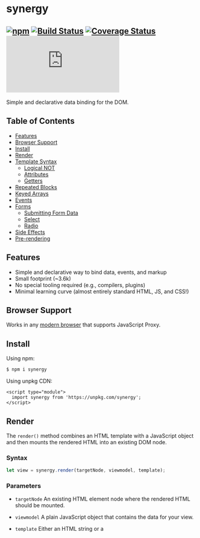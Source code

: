 # synergy

## [![npm](https://img.shields.io/npm/v/synergy.svg)](http://npm.im/synergy) [![Build Status](https://travis-ci.com/defx/synergy.svg?branch=master)](https://travis-ci.com/defx/synergy) [![Coverage Status](https://coveralls.io/repos/github/defx/synergy/badge.svg?branch=master)](https://coveralls.io/github/defx/synergy?branch=master) [![gzip size](https://img.badgesize.io/https://unpkg.com/synergy/dist/synergy.min.js?compression=gzip&label=gzip)]()

Simple and declarative data binding for the DOM.

## Table of Contents

- [Features](#features)
- [Browser Support](#browser-support)
- [Install](#install)
- [Render](#render)
- [Template Syntax](#template-syntax)
  - [Logical NOT](#logical-not)
  - [Attributes](#attributes)
  - [Getters](#getters)
- [Repeated Blocks](#repeated-blocks)
- [Keyed Arrays](#keyed-arrays)
- [Events](#events)
- [Forms](#forms)
  - [Submitting Form Data](#submitting-form-data)
  - [Select](#select)
  - [Radio](#radio)
- [Side Effects](#side-effects)
- [Pre-rendering](#pre-rendering)

## Features

- Simple and declarative way to bind data, events, and markup
- Small footprint (~3.6k)
- No special tooling required (e.g., compilers, plugins)
- Minimal learning curve (almost entirely standard HTML, JS, and CSS!)

## Browser Support

Works in any [modern browser](https://caniuse.com/mdn-javascript_builtins_proxy_proxy) that supports JavaScript Proxy.

## Install

Using npm:

```bash
$ npm i synergy
```

Using unpkg CDN:

```
<script type="module">
  import synergy from 'https://unpkg.com/synergy';
</script>
```

## Render

The `render()` method combines an HTML template with a JavaScript object and then mounts the rendered HTML into an existing DOM node.

### Syntax

```js
let view = synergy.render(targetNode, viewmodel, template);
```

### Parameters

- `targetNode` An existing HTML element node where the rendered HTML should be mounted.

- `viewmodel` A plain JavaScript object that contains the data for your view.

- `template` Either an HTML string or a <template> node.

### Return value

A proxied version of your JavaScript object that will automatically update the UI whenever any of its values change

```js
let view = synergy.render(/*...*/);

view.message = '¡Hola Mundo!';
```

## Template Syntax

Use the double curly braces to bind named properties from your JavaScript object to text or attributes within your HTML template.

```html
<p style="background-color: {{ bgColor }}">{{ message }}</p>
```

> Unlike many other libraries and frameworks, Synergy templates _don't_ support arbitrary JavaScript expressions. This helps to ensure a clear separation of concerns between your HTML and JavaScript.

### Logical NOT

You can prefix the property name with the logical NOT operator (!) to flip a truthy value to `false`, or a falsy value to `true`

```html
<section hidden="{{ !expanded }}"></section>
```

### Attributes

If a bound property is an Array, then all of its values will be joined together, each separated by a space.

```js
{
  className: ['bg-white', 'rounded', 'p-6'];
}
```

```html
<section class="{{ className }}">
  <!-- class="bg-white rounded p-6" -->
</section>
```

If a bound property is a plain object, then each key with a corresponding [truthy](https://developer.mozilla.org/en-US/docs/Glossary/Truthy) value will be joined together, each separated by a space.

```js
{
  className: {
    'bg-white': true,
    'rounded': false,
    'p-6': true
  }
}
```

```html
<section class="{{ className }}">
  <!-- class="bg-white p-6" -->
</section>
```

Use the _spread_ syntax to apply multiple attributes to an element using a single object.

```js
      {
        slider: {
          name: 'slider',
          type: 'range',
          min: '0',
          max: '360',
          step: null,
        },
      }
```

```html
<input {{...slider}} />
```

### Style attribute

The [style] attribute is a special case and handled slightly differently to other attributes; If the bound property is a plain object, then keys will be converted from Pascal to Kebab case before keys and values are joined together, separated by semi-colons.

```js
{
  goldenBox: {
    backgroundColor: 'gold',
    width: '100px',
    height: '100px'
  }
}
// -> "background-color: gold; width: 100px; height: 100px;"
```

## Getters

Define any property as a standard JavaScript [getter](https://developer.mozilla.org/en-US/docs/Web/JavaScript/Reference/Functions/get) when you want to derive the property value from _other_ property values on your object.

```js
{
  width: 100,
  height: 100,
  get styles() {
    return {
      backgroundColor: 'gold',
      color: 'tomato',
      width: this.width + 'px',
      height: this.height + 'px',
    }
  }
}
```

## Repeated blocks

Repeat a block of HTML for each item in an Array or Set using the `#each` comment block

```js
{
  names: ['kate', 'kevin', 'randall'];
}
```

```html
<ul>
  <!-- #each name in names -->
  <li>Hello {{ name }}</li>
  <!-- /each -->
</ul>
```

Access the current index with the dot character

```html
<ul>
  <!-- #each todo in todos -->
  <li>
    <p>todo {{ . }} of {{ todos.length }}</p>
  </li>
  <!-- /each -->
</ul>
```

Repeated blocks can have multiple top-level nodes

```html
<!-- #each drawer in accordion.drawers -->
<h2>
  <button id="{{ id }}" aria-expanded="{{ expanded }}">{{ title }}</button>
</h2>
<section aria-labelledby="{{ id }}" hidden="{{ !expanded }}">
  <!-- ... -->
</section>
<!-- /each -->
```

### Keyed Arrays

Keys help Synergy identify which items in an Array have changed. Using keys improves performance and avoids unexpected behaviour when re-rendering.

The key can be any primitive value, as long as it is unique to that item within the Array.

By default, if the Array item is an object, then Synergy will look for an `id` property and assume that to be the key if you haven't said otherwise.

Set the `key` parameter if you need to override the default behaviour...

```html
<ul>
  <!-- #each person in people (key=whatever) -->
  <li>Hello {{ person.name }}</li>
  <!-- /each -->
</ul>
```

Note that `#each` works the same for Arrays and Sets.

## Events

Use standard DOM Event names to bind directly to named methods on your data.

```js
{
  sayHello: function() {
    alert("hi!");
  }
};
```

```html
<button onclick="sayHello">Say hello</button>
```

The first argument to your event handler is always a native DOM Event object

```js
{
  handleClick: function(event) {
    event.preventDefault();
    console.log("the link was clicked");
  }
};
```

If the target of the event is within a repeated block, then the second argument to your handler will be the datum for that particular item.

```js
{
  todos: [
    /* ... */
  ],
  todoClicked: function(event, todo) {
    /*... */
  };
}
```

```html
<ul>
  <!-- #each todo in todos -->
  <li>
    <h3 onclick="todoClicked">{{ todo.title }}</h3>
  </li>
  <!-- /each -->
</ul>
```

## Forms

Named inputs are automatically bound to properties of the same name on your data.

```html
<input name="color" type="color" />
```

```js
{
  color: '#4287f5';
}
```

As with any other binding, you can use dot notation to target nested properties.

```html
<input name="color.primary" />
```

### Submitting Form Data

By default, a HTML form will browse to a new page when the user submits the form. Submission happens when the user actives either a) an input[type="submit"], or b) a button[type="submit"].

> In some browsers, a button _without_ a [type] will be assumed to be [type="submit"] if it resides within a form element, so you should _always_ set a buttons `type` attribute when it lives within a form.

If you wish to override the browsers default behaviour, perhaps to execute some JavaScript before submitting the form data, then you would do that by binding to the forms submit event, and calling `preventDefault` on the event object inside your handler function to stop the browser from submitting the form.

```html
<form onsubmit="handleForm">
  <input name="formData.name" />
  <input name="formData.email" type="email" />
  <input type="submit" value="Submit" />
</form>
```

```js
{
  formData: {},
  handleForm: function(event) {
    console.log(this.formData);
    event.preventDefault();
  }
};
```

### Select

Simply name the `<select>`...

```html
<label for="pet-select">Choose a pet:</label>
<select name="pets" id="pet-select">
  <option value="">--Please choose an option--</option>
  <option value="dog">Dog</option>
  <option value="cat">Cat</option>
  <option value="hamster">Hamster</option>
  <option value="parrot">Parrot</option>
  <option value="spider">Spider</option>
  <option value="goldfish">Goldfish</option>
</select>
```

...and the value of the property will reflect the value of the currently selected `<option>`:

```js
{
  pets: 'hamster';
}
```

The standard HTML `<select>` element also supports the ability to select multiple options, using the **multiple** attribute:

```html
<select name="pets" id="pet-select" multiple></select>
```

A `<select>` with `[multiple]` binds to an Array on your data:

```js
{
  pets: ['hamster', 'spider'];
}
```

### Radio

Add a name to each radio button to indicate which _group_ it belongs to.

```html
<input type="radio" name="filter" value="all" id="filter.all" />
<input type="radio" name="filter" value="active" id="filter.active" />
<input type="radio" name="filter" value="complete" id="filter.complete" />
```

As with `<select>`, the value of the named property will reflect the value of the selected `<input type="radio">`.

```js
{
  filter: 'active';
}
```

## Side Effects

### propertyChangedCallback

You can implement a `propertyChangedCallback` method on your object to trigger side effects whenever there are changes to values on your object.

```js
{
  todos: [],
  propertyChangedCallback(path) {
    if (path.match(/^todos.?/)) {
      localStorage.setItem('todos', JSON.stringify(this.todos));
    }
  }
}
```

> Invocations of `propertyChangedCallback` are already debounced with [requestAnimationFrame](https://developer.mozilla.org/en-US/docs/Web/API/window/requestAnimationFrame), so you'll only get one invocation per property _per_ animation frame.

## Pre-rendering

Pre-rendering is useful when you need to get content rendered immediately as part of the initial page load, without having to wait for JavaScript to build the page first.

Synergy supports pre-rendering and hydration and doesn't care where or how you pre-render your content. In order to pre-render your page, you only need to load it in a browser (or with a synthetic DOM environment). That's it! Load the same page again in the browser and Synergy will hydrate the bindings without modifying the DOM.
